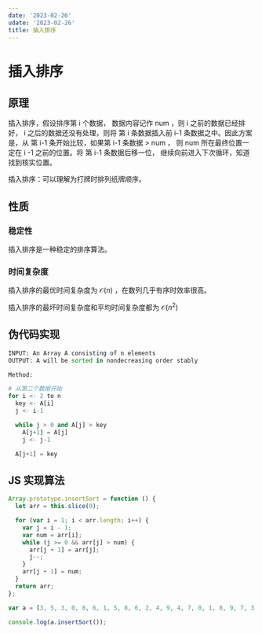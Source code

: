 ```yaml
---
date: '2023-02-26'
udate: '2023-02-26'
title: 插入排序
---
```

# 插入排序

## 原理

插入排序，假设排序第 i 个数据， 数据内容记作 num ，则 i 之前的数据已经排好， i 之后的数据还没有处理，则将 第 i 条数据插入前 i-1 条数据之中。因此方案是，从 第 i-1 条开始比较，如果第 i-1 条数据 > num ， 则 num 所在最终位置一定在 i -1 之前的位置。将 第 i-1 条数据后移一位， 继续向前进入下次循环，知道找到核实位置。

插入排序：可以理解为打牌时排列纸牌顺序。

## 性质

### 稳定性

插入排序是一种稳定的排序算法。

### 时间复杂度

插入排序的最优时间复杂度为 $\mathcal{O}(n)$ ，在数列几乎有序时效率很高。

插入排序的最坏时间复杂度和平均时间复杂度都为 $\mathcal{O}(n^2)$

## 伪代码实现

```python
INPUT: An Array A consisting of n elements
OUTPUT: A will be sorted in nondecreasing order stably

Method:

# 从第二个数据开始
for i <- 2 to n
  key <- A[i]
  j <- i-1

  while j > 0 and A[j] > key
    A[j+1] = A[j]
    j <- j-1

  A[j+1] = key

```

## JS 实现算法

```js
Array.prototype.insertSort = function () {
  let arr = this.slice(0);

  for (var i = 1; i < arr.length; i++) {
    var j = i - 1;
    var num = arr[i];
    while (j >= 0 && arr[j] > num) {
      arr[j + 1] = arr[j];
      j--;
    }
    arr[j + 1] = num;
  }
  return arr;
};

var a = [3, 5, 3, 0, 8, 6, 1, 5, 8, 6, 2, 4, 9, 4, 7, 0, 1, 8, 9, 7, 3, 1, 2, 5, 9, 7, 4, 0, 2, 6];

console.log(a.insertSort());
```
